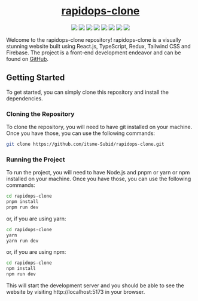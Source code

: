 <div align="center">

# [rapidops-clone](https://rapidops-clone-subid-das.vercel.app/)

![](https://raw.githubusercontent.com/itsme-Subid/rapidops-clone/main/1.webp)
![](https://raw.githubusercontent.com/itsme-Subid/rapidops-clone/main/2.webp)
![](https://img.shields.io/github/languages/top/itsme-Subid/rapidops-clone?style=for-the-badge)
![](https://img.shields.io/github/languages/count/itsme-Subid/rapidops-clone?style=for-the-badge)
![](https://img.shields.io/github/languages/code-size/itsme-Subid/rapidops-clone?style=for-the-badge)
![](https://img.shields.io/github/repo-size/itsme-Subid/rapidops-clone?style=for-the-badge)
![](https://img.shields.io/github/last-commit/itsme-Subid/rapidops-clone?style=for-the-badge)
![](https://img.shields.io/github/commit-activity/w/itsme-Subid/rapidops-clone?style=for-the-badge)

</div>

Welcome to the rapidops-clone repository! rapidops-clone is a visually stunning website built using React.js, TypeScript, Redux, Tailwind CSS and Firebase. The project is a front-end development endeavor and can be found on [GitHub](https://github.com/itsme-Subid/rapidops-clone).

## Getting Started

To get started, you can simply clone this repository and install the dependencies.

### Cloning the Repository

To clone the repository, you will need to have git installed on your machine. Once you have those, you can use the following commands:

```bash
git clone https://github.com/itsme-Subid/rapidops-clone.git
```

### Running the Project

To run the project, you will need to have Node.js and pnpm or yarn or npm installed on your machine. Once you have those, you can use the following commands:

```bash
cd rapidops-clone
pnpm install
pnpm run dev
```

or, if you are using yarn:

```bash
cd rapidops-clone
yarn
yarn run dev
```

or, if you are using npm:

```bash
cd rapidops-clone
npm install
npm run dev
```

This will start the development server and you should be able to see the website by visiting http://localhost:5173 in your browser.
